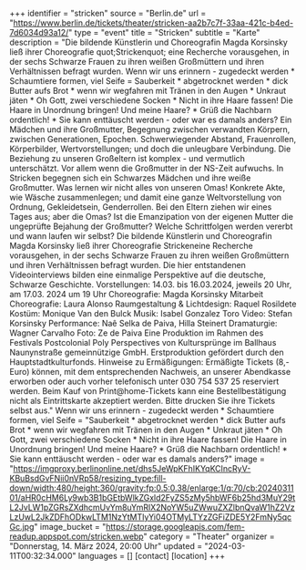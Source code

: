 +++
identifier = "stricken"
source = "Berlin.de"
url = "https://www.berlin.de/tickets/theater/stricken-aa2b7c7f-33aa-421c-b4ed-7d6034d93a12/"
type = "event"
title = "Stricken"
subtitle = "Karte"
description = "Die bildende Künstlerin und Choreografin Magda Korsinsky ließ ihrer Choreografie quot;Strickenquot; eine Recherche vorausgehen, in der sechs Schwarze Frauen zu ihren weißen Großmüttern und ihren Verhältnissen befragt wurden.
Wenn wir uns erinnern - zugedeckt werden * Schaumtiere formen, viel Seife = Sauberkeit * abgetrocknet werden * dick Butter aufs Brot * wenn wir wegfahren mit Tränen in den Augen * Unkraut jäten * Oh Gott, zwei verschiedene Socken * Nicht in ihre Haare fassen! Die Haare in Unordnung bringen! Und meine Haare? * Grüß die Nachbarn ordentlich! * Sie kann enttäuscht werden - oder war es damals anders?
Ein Mädchen und ihre Großmutter, Begegnung zwischen verwandten Körpern, zwischen Generationen, Epochen. Schwerwiegender Abstand, Frauenrollen, Körperbilder, Wertvorstellungen; und doch die unleugbare Verbindung. Die Beziehung zu unseren Großeltern ist komplex - und vermutlich unterschätzt. Vor allem wenn die Großmutter in der NS-Zeit aufwuchs.
In Stricken begegnen sich ein Schwarzes Mädchen und ihre weiße Großmutter. Was lernen wir nicht alles von unseren Omas! Konkrete Akte, wie Wäsche zusammenlegen; und damit eine ganze Weltvorstellung von Ordnung, Gekleidetsein, Genderrollen. Bei den Eltern ziehen wir eines Tages aus; aber die Omas? Ist die Emanzipation von der eigenen Mutter die ungeprüfte Bejahung der Großmutter? Welche Schrittfolgen werden vererbt und wann laufen wir selbst?
Die bildende Künstlerin und Choreografin Magda Korsinsky ließ ihrer Choreografie Strickeneine Recherche vorausgehen, in der sechs Schwarze Frauen zu ihren weißen Großmüttern und ihren Verhältnissen befragt wurden. Die hier entstandenen Videointerviews bilden eine einmalige Perspektive auf die deutsche, Schwarze Geschichte.
Vorstellungen: 14.03. bis 16.03.2024, jeweils 20 Uhr, am 17.03. 2024 um 19 Uhr
Choreografie: Magda Korsinsky
Mitarbeit Choreografie: Laura Alonso
Raumgestaltung & Lichtdesign: Raquel Rosildete
Kostüm: Monique Van den Bulck
Musik: Isabel Gonzalez Toro
Video: Stefan Korsinsky
Performance: Naê Selka de Paiva, Hilla Steinert
Dramaturgie: Wagner Carvalho
Foto: Ze de Paiva
Eine Produktion im Rahmen des Festivals Postcolonial Poly Perspectives von Kultursprünge im Ballhaus Naunynstraße gemeinnützige GmbH. Erstproduktion gefördert durch den Hauptstadtkulturfonds.
Hinweise zu Ermäßigungen: Ermäßigte Tickets (8,- Euro) können, mit dem entsprechenden Nachweis, an unserer Abendkasse erworben oder auch vorher telefonisch unter 030 754 537 25 reserviert werden.
Beim Kauf von Print@home-Tickets kann eine Bestellbestätigung nicht als Eintrittskarte akzeptiert werden. Bitte drucken Sie ihre Tickets selbst aus."
Wenn wir uns erinnern - zugedeckt werden * Schaumtiere formen, viel Seife = "Sauberkeit * abgetrocknet werden * dick Butter aufs Brot * wenn wir wegfahren mit Tränen in den Augen * Unkraut jäten * Oh Gott, zwei verschiedene Socken * Nicht in ihre Haare fassen! Die Haare in Unordnung bringen! Und meine Haare? * Grüß die Nachbarn ordentlich! * Sie kann enttäuscht werden - oder war es damals anders?"
image = "https://imgproxy.berlinonline.net/dhs5JeWpKFhIKYqKCIncRyV-KBuBsdGvFNii0nVRp58/resizing_type:fill-down/width:480/height:360/gravity:fp:0.5:0.38/enlarge:1/q:70/cb:2024031101/aHR0cHM6Ly9wb3B1bGEtbWlkZGxld2FyZS5zMy5hbWF6b25hd3MuY29tL2JvLW1pZGRsZXdhcmUvYm8uYmRlX2NoYW5uZWwuZXZlbnQvaW1hZ2VzLzUwL2JkZDFhODkwLTM1NzYtMTIyYi04OTMyLTYzZGFiZDE5Y2FmNy5qcGc.jpg"
image_bucket = "https://storage.googleapis.com/fem-readup.appspot.com/stricken.webp"
category = "Theater"
organizer = "Donnerstag, 14. März 2024, 20:00 Uhr"
updated = "2024-03-11T00:32:34.000"
languages = []
[contact]
[location]
+++